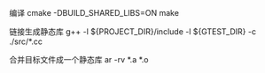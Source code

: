 编译
cmake -DBUILD_SHARED_LIBS=ON
make

链接生成静态库
g++ -l ${PROJECT_DIR}/include -l ${GTEST_DIR} -c ./src/*.cc

合并目标文件成一个静态库
ar -rv *.a *.o